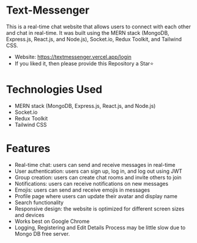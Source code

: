 # Text-Messenger 
This is a real-time chat website that allows users to connect with each other and chat in real-time. It was built using the MERN stack (MongoDB, Express.js, React.js, and Node.js), Socket.io, Redux Toolkit, and Tailwind CSS.

- Website: https://textmessenger.vercel.app/login
- If you liked it, then please provide this Repository a Star⭐

# Technologies Used
- MERN stack (MongoDB, Express.js, React.js, and Node.js)
- Socket.io
- Redux Toolkit
- Tailwind CSS

# Features
- Real-time chat: users can send and receive messages in real-time
- User authentication: users can sign up, log in, and log out using JWT
- Group creation: users can create chat rooms and invite others to join
- Notifications: users can receive notifications on new messages
- Emojis: users can send and receive emojis in messages
- Profile page where users can update their avatar and display name
- Search functionality
- Responsive design: the website is optimized for different screen sizes and devices
- Works best on Google Chrome
- Logging, Registering and Edit Details Process may be little slow due to Mongo DB free server.

  


